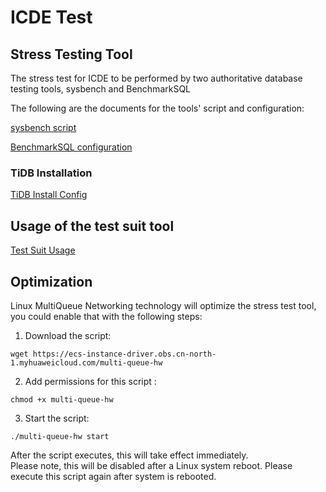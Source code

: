 # ICDE Test

## Stress Testing Tool
The stress test for ICDE to be performed by two authoritative database testing tools, sysbench and BenchmarkSQL

The following are the documents for the tools' script and configuration:

[sysbench script](doc/sysbench-test.md)

[BenchmarkSQL configuration](doc/benchmarksql-test.md)

### TiDB Installation
[TiDB Install Config](doc/tidb-install.md)


## Usage of the test suit tool
[Test Suit Usage](doc/how-to-use-jdbc-suit.md)


## Optimization
Linux MultiQueue Networking technology will optimize the stress test tool, you could enable that with the following steps:
1. Download the script: 
```shell
wget https://ecs-instance-driver.obs.cn-north-1.myhuaweicloud.com/multi-queue-hw 
```

2. Add permissions for this script :
```shell
chmod +x multi-queue-hw
```

3. Start the script:
```shell
./multi-queue-hw start
```

After the script executes, this will take effect immediately.  
Please note, this will be disabled after a Linux system reboot. Please execute this script again after system is rebooted.

